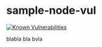   # sample-node-vul


[![Known Vulnerabilities](https://snyk.io/test/github/orfattal/sample-node-vul/badge.svg)](https://snyk.io/test/github/orfattal/sample-node-vul)


blabla bla bvla

